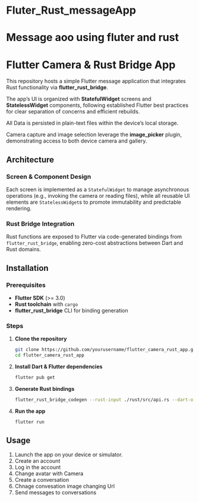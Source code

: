 # Fluter_Rust_messageApp
Message aoo using fluter and rust
=======
# Flutter Camera & Rust Bridge App

This repository hosts a simple Flutter message application that integrates Rust functionality via **flutter_rust_bridge**.

The app’s UI is organized with **StatefulWidget** screens and **StatelessWidget** components, following established Flutter best practices for clear separation of concerns and efficient rebuilds.

All Data is persisted in plain-text files within the device’s local storage.

Camera capture and image selection leverage the **image_picker** plugin, demonstrating access to both device camera and gallery.

## Architecture

### Screen & Component Design  
Each screen is implemented as a `StatefulWidget` to manage asynchronous operations (e.g., invoking the camera or reading files), while all reusable UI elements are `StatelessWidget`s to promote immutability and predictable rendering.

### Rust Bridge Integration  
Rust functions are exposed to Flutter via code-generated bindings from `flutter_rust_bridge`, enabling zero-cost abstractions between Dart and Rust domains.

## Installation

### Prerequisites

- **Flutter SDK** (>= 3.0)  
- **Rust toolchain** with `cargo`  
- **flutter_rust_bridge** CLI for binding generation

### Steps

1. **Clone the repository**  
   ```bash
   git clone https://github.com/yourusername/flutter_camera_rust_app.git
   cd flutter_camera_rust_app
   ```

2. **Install Dart & Flutter dependencies**  
   ```bash
   flutter pub get
   ```

3. **Generate Rust bindings**  
   ```bash
   flutter_rust_bridge_codegen --rust-input ./rust/src/api.rs --dart-output ./lib/bridge_generated.dart
   ```

4. **Run the app**  
   ```bash
   flutter run
   ```

## Usage

1. Launch the app on your device or simulator.  
2. Create an account
3. Log in the account
4. Change avatar with Camera
5. Create a conversation
6. Chnage convesation image changing Url
7. Send messages to conversations
